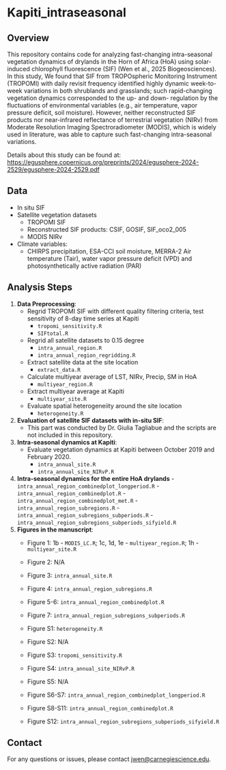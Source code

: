 # Kapiti_intraseasonal

## Overview

This repository contains code for analyzing fast-changing intra-seasonal vegetation dynamics of drylands in the Horn of Africa (HoA) using solar-induced chlorophyll fluorescence (SIF) (Wen et al., 2025 Biogeosciences). In this study, We found that SIF from TROPOspheric Monitoring Instrument (TROPOMI) with daily revisit frequency identified highly dynamic week-to-week variations in both shrublands and grasslands; such rapid-changing vegetation dynamics corresponded to the up- and down- regulation by the fluctuations of environmental variables (e.g., air temperature, vapor pressure deficit, soil moisture). However, neither reconstructed SIF products nor near-infrared 
reflectance of terrestrial vegetation (NIRv) from Moderate Resolution Imaging Spectroradiometer (MODIS), which is widely used in literature, was able to capture such fast-changing intra-seasonal variations.

Details about this study can be found at: https://egusphere.copernicus.org/preprints/2024/egusphere-2024-2529/egusphere-2024-2529.pdf

## Data
- In situ SIF
- Satellite vegetation datasets
    - TROPOMI SIF
    - Reconstructed SIF products: CSIF, GOSIF, SIF_oco2_005
    - MODIS NIRv
- Climate variables:
    - CHIRPS precipitation, ESA-CCI soil moisture, MERRA-2 Air temperature (Tair), water vapor pressure deficit (VPD) and photosynthetically active radiation (PAR)
 
## Analysis Steps

1. **Data Preprocessing**:
    - Regrid TROPOMI SIF with different quality filtering criteria, test sensitivity of 8-day time series at Kapiti
      - `tropomi_sensitivity.R`
      - `SIFtotal.R`
    - Regrid all satellite datasets to 0.15 degree
        - `intra_annual_region.R`
        - `intra_annual_region_regridding.R`
    - Extract satellite data at the site location
        - `extract_data.R`
    - Calculate multiyear average of LST, NIRv, Precip, SM in HoA
        - `multiyear_region.R`
    - Extract multiyear average at Kapiti
        - `multiyear_site.R`
    - Evaluate spatial heterogeneiity around the site location
        - `heterogeneity.R`
2. **Evaluation of satellite SIF datasets with in-situ SIF**:
    - This part was conducted by Dr. Giulia Tagliabue and the scripts are not included in this repository.
3. **Intra-seasonal dynamics at Kapiti**:
    - Evaluate vegetation dynamics at Kapiti between October 2019 and February 2020. 
        - `intra_annual_site.R`
        - `intra_annual_site_NIRvP.R`
4. **Intra-seasonal dynamics for the entire HoA drylands**
        - `intra_annual_region_combinedplot_longperiod.R`
        - `intra_annual_region_combinedplot.R`
        - `intra_annual_region_combinedplot_met.R`
        - `intra_annual_region_subregions.R` 
        - `intra_annual_region_subregions_subperiods.R`
        - `intra_annual_region_subregions_subperiods_sifyield.R`
5. **Figures in the manuscript**:
    - Figure 1: 1b - `MODIS_LC.R`; 1c, 1d, 1e - `multiyear_region.R`; 1h - `multiyear_site.R`
    - Figure 2: N/A
    - Figure 3: `intra_annual_site.R`
    - Figure 4: `intra_annual_region_subregions.R`
    - Figure 5-6: `intra_annual_region_combinedplot.R`
    - Figure 7: `intra_annual_region_subregions_subperiods.R`

    - Figure S1: `heterogeneity.R`
    - Figure S2: N/A
    - Figure S3: `tropomi_sensitivity.R`
    - Figure S4: `intra_annual_site_NIRvP.R`
    - Figure S5: N/A
    - Figure S6-S7: `intra_annual_region_combinedplot_longperiod.R`
    - Figure S8-S11: `intra_annual_region_combinedplot.R`
    - Figure S12: `intra_annual_region_subregions_subperiods_sifyield.R`

## Contact

For any questions or issues, please contact jwen@carnegiescience.edu.

